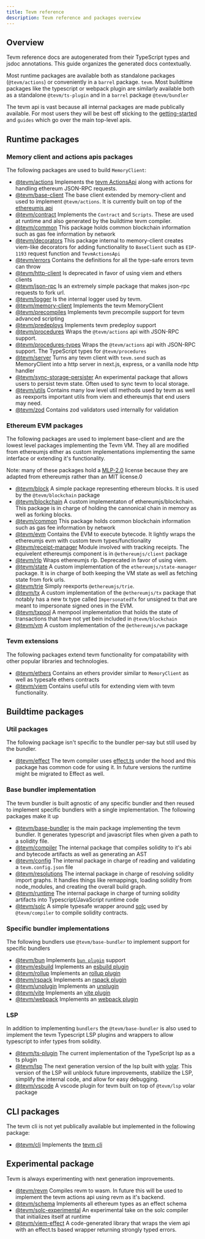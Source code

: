 ```yaml
---
title: Tevm reference
description: Tevm reference and packages overview
---
```


## Overview

Tevm reference docs are autogenerated from their TypeScript types and jsdoc annotations. This guide organizes the generated docs contextually.

Most runtime packages are available both as standalone packages (`@tevm/actions`) or conveniently in a `barrel` package. `tevm`.
Most buildtime packages like the typescript or webpack plugin are similarly available both as a standalone `@tevm/ts-plugin` and in a `barrel` package `@tevm/bundler`

The tevm api is vast because all internal packages are made publically available. For most users they will be best off sticking to the [getting-started](../../getting-started/getting-started/) and `guides` which go over the main top-level apis.

## Runtime packages

### Memory client and actions apis packages

The following packages are used to build `MemoryClient`:

- [@tevm/actions](https://github.com/evmts/tevm-monorepo/tree/main/packages/actions) Implements the [tevm ActionsApi](https://tevm.sh/reference/tevm/decorators/type-aliases/tevmactionsapi/) along with actions for handling ethereum JSON-RPC requests.
- [@tevm/base-client](https://github.com/evmts/tevm-monorepo/tree/main/packages/base-client) The base client extended by memory-client and used to implement `@tevm/actions`. It is currently built on top of the [ethereumjs api](https://github.com/ethereumjs/ethereumjs-monorepo)
- [@tevm/contract](https://github.com/evmts/tevm-monorepo/tree/main/packages/contract) Implements the `Contract` and `Scripts`. These are used at runtime and also generated by the buildtime tevm compiler.
- [@tevm/common](https://github.com/evmts/tevm-monorepo/tree/main/packages/common) This package holds common blockchain information such as gas fee information by network
- [@tevm/decorators](https://github.com/evmts/tevm-monorepo/tree/main/packages/decorators) This package internal to memory-client creates viem-like decorators for adding functionality to `BaseClient` such as `EIP-1193` request function and `TevmActionsApi`
- [@tevm/errors](https://github.com/evmts/tevm-monorepo/tree/main/packages/errors) Contains the definitions for all the type-safe errors tevm can throw
- [@tevm/http-client](https://github.com/evmts/tevm-monorepo/tree/main/packages/http-client) Is deprecated in favor of using viem and ethers clients
- [@tevm/json-rpc](https://github.com/evmts/tevm-monorepo/tree/main/packages/json-rpc) Is an extremely simple package that makes json-rpc requests to fork url.
- [@tevm/logger](https://github.com/evmts/tevm-monorepo/tree/main/packages/logger) Is the internal logger used by tevm.
- [@tevm/memory-client](https://github.com/evmts/tevm-monorepo/tree/main/packages/memory-client) Implements the tevm MemoryClient
- [@tevm/precompiles](https://github.com/evmts/tevm-monorepo/tree/main/packages/precompiles) Implements tevm precompile support for tevm advanced scripting
- [@tevm/predeploys](https://github.com/evmts/tevm-monorepo/tree/main/packages/predeploys) Implements tevm predeploy support
- [@tevm/procedures](https://github.com/evmts/tevm-monorepo/tree/main/packages/procedures) Wraps the `@tevm/actions` api with JSON-RPC support.
- [@tevm/procedures-types](https://github.com/evmts/tevm-monorepo/tree/main/packages/procedures-types) Wraps the `@tevm/actions` api with JSON-RPC support. The TypeScript types for `@tevm/procedures`
- [@tevm/server](https://github.com/evmts/tevm-monorepo/tree/main/packages/server) Turns any tevm client with `tevm.send` such as MemoryClient into a http server in next.js, express, or a vanilla node http handler
- [@tevm/sync-storage-persister](https://github.com/evmts/tevm-monorepo/tree/main/packages/sync-storage-persister) An experimental package that allows users to persist tevm state. Often used to sync tevm to local storage.
- [@tevm/utils](https://github.com/evmts/tevm-monorepo/tree/main/packages/utils) Contains many low level util methods used by tevm as well as reexports important utils from viem and ethereumjs that end users may need.
- [@tevm/zod](https://github.com/evmts/tevm-monorepo/tree/main/packages/zod) Contains zod validators used internally for validation

### Ethereum EVM packages

The following packages are used to implement base-client and are the lowest level packages implementing the Tevm VM.
They all are modified from ethereumjs either as custom implementations implementing the same interface or extending it's functionality.

Note: many of these packages hold a [MLP-2.0](https://www.tldrlegal.com/license/mozilla-public-license-2-0-mpl-2) license because they are adapted from ethereumjs rather than an MIT license.0

- [@tevm/block](https://github.com/evmts/tevm-monorepo/tree/main/packages/block) A simple package representing ethereum blocks. It is used by the `@tevm/blockchain` package
- [@tevm/blockchain](https://github.com/evmts/tevm-monorepo/tree/main/packages/blockchain) A custom implementaton of ethereumjs/blockchain. This package is in charge of holding the cannonical chain in memory as well as forking blocks.
- [@tevm/common](https://github.com/evmts/tevm-monorepo/tree/main/packages/common) This package holds common blockchain information such as gas fee information by network
- [@tevm/evm](https://github.com/evmts/tevm-monorepo/tree/main/packages/evm) Contains the EVM to execute bytecode. It lightly wraps the ethereumjs evm with custom tevm types/functionality
- [@tevm/receipt-manager](https://github.com/evmts/tevm-monorepo/tree/main/packages/receipt-manager) Module involved with tracking receipts. The equivelent ethereumjs component is in `@ethereumjs/client` package
- [@tevm/rlp](https://github.com/evmts/tevm-monorepo/tree/main/packages/rlp) Wraps ethereumjs rlp. Deprecated in favor of using viem.
- [@tevm/state](https://github.com/evmts/tevm-monorepo/tree/main/packages/state) A custom implementation of the `ethereumjs/state-manager` package. It is in charge of both keeping the VM state as well as fetching state from fork urls.
- [@tevm/trie](https://github.com/evmts/tevm-monorepo/tree/main/packages/trie) Simply reexports `@ethereumjs/trie`.
- [@tevm/tx](https://github.com/evmts/tevm-monorepo/tree/main/packages/tx) A custom implementation of the `@ethereumjs/tx` package that notably has a new tx type called `ImpersonatedTx` for unsigned tx that are meant to impersonate signed ones in the EVM.
- [@tevm/txpool](https://github.com/evmts/tevm-monorepo/tree/main/packages/txpool) A mempool implementation that holds the state of transactions that have not yet bein included in `@tevm/blockchain`
- [@tevm/vm](https://github.com/evmts/tevm-monorepo/tree/main/packages/vm) A custom implementation of the `@ethereumjs/vm` package

### Tevm extensions

The following packages extend tevm functionality for compatability with other popular libraries and technologies.

- [@tevm/ethers](https://github.com/evmts/tevm-monorepo/tree/main/extensions/ethers) Contains an ethers provider similar to `MemoryClient` as well as typesafe ethers contracts
- [@tevm/viem](https://github.com/evmts/tevm-monorepo/tree/main/extensions/viem) Contains useful utils for extending viem with tevm functionality.

## Buildtime packages

### Util packages

The following package isn't specific to the bundler per-say but still used by the bundler.

- [@tevm/effect](https://github.com/evmts/tevm-monorepo/tree/main/packages/effect) The tevm compiler uses [effect.ts](https://github.com/Effect-TS/effect) under the hood and this package has common code for using it. In future versions the runtime might be migrated to Effect as well.

### Base bundler implementation

The tevm bundler is built agnostic of any specific bundler and then reused to implement specific bundlers with a single implementation. The following packages make it up

- [@tevm/base-bundler](https://github.com/evmts/tevm-monorepo/tree/main/bundler-packages/base-bundler) is the main package implementing the tevm bundler. It generates typescript and javascript files when given a path to a solidity file.
- [@tevm/compiler](https://github.com/evmts/tevm-monorepo/tree/main/bundler-packages/compiler) The internal package that compiles solidity to it's abi and bytecode artifacts as well as generating an AST
- [@tevm/config](https://github.com/evmts/tevm-monorepo/tree/main/bundler-packages/config) The internal package in charge of reading and validating a `tevm.config.json` file
- [@tevm/resolutions](https://github.com/evmts/tevm-monorepo/tree/main/bundler-packages/resolutions) The internal package in charge of resolving solidity import graphs. It handles things like remappings, loading solidity from node_modules, and creating the overall build graph.
- [@tevm/runtime](https://github.com/evmts/tevm-monorepo/tree/main/bundler-packages/runtime) The internal package in charge of turning solidity artifacts into Typescript/JavaScript runtime code
- [@tevm/solc](https://github.com/evmts/tevm-monorepo/tree/main/bundler-packages/solc) A simple typesafe wrapper around [solc](https://docs.soliditylang.org/en/latest/installing-solidity.html) used by `@tevm/compiler` to compile solidity contracts.

### Specific bundler implementations

The following bundlers use `@tevm/base-bundler` to implement support for specific bundlers

- [@tevm/bun](https://github.com/evmts/tevm-monorepo/tree/main/bundler-packages/bun) Implements [`bun plugin`](https://bun.sh/docs/bundler/plugins) support
- [@tevm/esbuild](https://github.com/evmts/tevm-monorepo/tree/main/bundler-packages/config) Implements an [esbuild plugin](https://esbuild.github.io/plugins/)
- [@tevm/rollup](https://github.com/evmts/tevm-monorepo/tree/main/bundler-packages/config) Implements an [rollup plugin](https://rollupjs.org/plugin-development/)
- [@tevm/rspack](https://github.com/evmts/tevm-monorepo/tree/main/bundler-packages/config) Implements an [rspack plugin](https://www.rspack.dev/config/plugins)
- [@tevm/unplugin](https://github.com/evmts/tevm-monorepo/tree/main/bundler-packages/unplugin) Implements an [unplugin](https://github.com/unjs/unplugin)
- [@tevm/vite](https://github.com/evmts/tevm-monorepo/tree/main/bundler-packages/vite) Implements an [vite plugin](https://vitejs.dev/guide/api-plugin)
- [@tevm/webpack](https://github.com/evmts/tevm-monorepo/tree/main/bundler-packages/webpack) Implements an [webpack plugin](https://webpack.js.org/plugins/)

### LSP

In addition to implementing `bundlers` the `@tevm/base-bundler` is also used to implement the tevm Typescript LSP plugins and wrappers to allow typescript to infer types from solidity.

- [@tevm/ts-plugin](https://github.com/evmts/tevm-monorepo/tree/main/lsp/ts-plugin) The current implementation of the TypeScript lsp as a ts plugin
- [@tevm/lsp](https://github.com/evmts/tevm-monorepo/tree/main/lsp/lsp) The next generation version of the lsp built with [volar](https://volarjs.dev/). This version of the LSP will unblock future improvements, stabilize the LSP, simplify the internal code, and allow for easy debugging.
- [@tevm/vscode](https://github.com/evmts/tevm-monorepo/tree/main/lsp/vscode) A vscode plugin for tevm built on top of `@tevm/lsp` volar package

## CLI packages

The tevm cli is not yet publically available but implemented in the following package:

- [@tevm/cli](https://github.com/evmts/tevm-monorepo/tree/main/bundler-packages/cli) Implements the [tevm cli](../cli/)

## Experimental package

Tevm is always experimenting with next generation improvements.

- [@tevm/revm](https://github.com/evmts/tevm-monorepo/tree/main/experimental/revm) Compiles revm to wasm. In future this will be used to implement the tevm actions api using revm as it's backend.
- [@tevm/schema](https://github.com/evmts/tevm-monorepo/tree/main/experimental/schema) Implements all ethereum types as an effect schema
- [@tevm/solc-experimental](https://github.com/evmts/tevm-monorepo/tree/main/experimental/solc) An experimental take on the solc compiler that initializes itself at runtime
- [@tevm/viem-effect](https://github.com/evmts/tevm-monorepo/tree/main/experimental/viem-effect) A code-generated library that wraps the viem api with an effect.ts based wrapper returning strongly typed errors.
